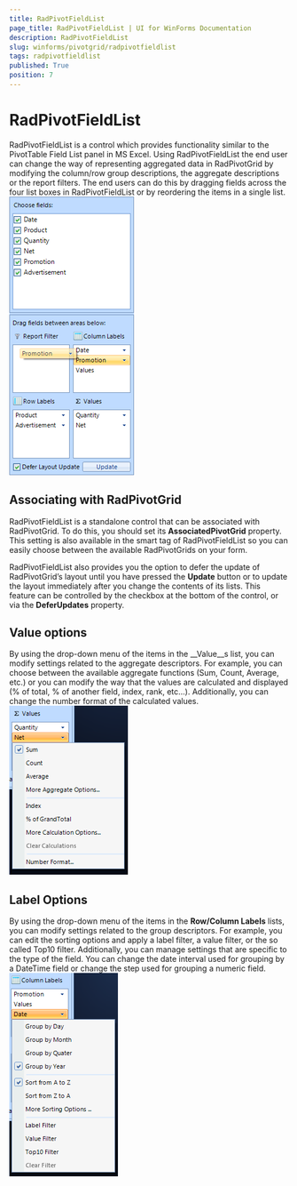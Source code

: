 ```yaml
---
title: RadPivotFieldList
page_title: RadPivotFieldList | UI for WinForms Documentation
description: RadPivotFieldList
slug: winforms/pivotgrid/radpivotfieldlist
tags: radpivotfieldlist
published: True
position: 7
---
```


# RadPivotFieldList



RadPivotFieldList is a control which provides functionality similar to the PivotTable Field List panel in MS Excel.
        Using RadPivotFieldList the end user can change the way of representing aggregated data in RadPivotGrid by
        modifying the column/row group descriptions, the aggregate descriptions or the report filters. The end users
        can do this by dragging fields across the four list boxes in RadPivotFieldList or by reordering the items in a single list.
      ![pivotgrid-radpivotfieldlist 001](images/pivotgrid-radpivotfieldlist001.png)

## Associating with RadPivotGrid

RadPivotFieldList is a standalone control that can be associated with RadPivotGrid. To do this, you should set its 
            __AssociatedPivotGrid__ property. This setting is also available in the smart tag of RadPivotFieldList
            so you can easily choose between the available RadPivotGrids on your form.
        

RadPivotFieldList also provides you the option to defer the update of RadPivotGrid’s layout until you have pressed the __Update__ 
          button or to update the layout immediately after you change the contents of its lists. This feature can be controlled by the checkbox at the
          bottom of the control, or via the __DeferUpdates__ property.

## Value options

By using the drop-down menu of the items in the __Value__s list, you can modify settings related to the aggregate descriptors.
          For example, you can choose between the available aggregate functions (Sum, Count, Average, etc.) or you can modify the way that the values
          are calculated and displayed (% of total, % of another field, index, rank, etc…). Additionally, you can change the number format of the calculated values.
        ![pivotgrid-radpivotfieldlist 002](images/pivotgrid-radpivotfieldlist002.png)

## Label Options

By using the drop-down menu of the items in the __Row/Column Labels__ lists, you can modify settings related to
          the group descriptors. For example, you can edit the sorting options and apply a label filter, a value filter, or the so called 
          Top10 filter. Additionally, you can manage settings that are specific to the type of the field. You can change the date interval 
          used for grouping by a DateTime field or change the step used for grouping a numeric field.
        ![pivotgrid-radpivotfieldlist 003](images/pivotgrid-radpivotfieldlist003.png)
